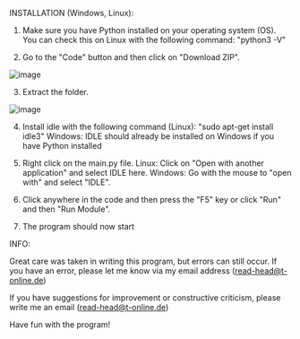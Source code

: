 INSTALLATION (Windows, Linux):

1. Make sure you have Python installed on your operating system (OS). You can check this on Linux with the following command: "python3 -V"

2. Go to the "Code" button and then click on "Download ZIP".

![image](https://user-images.githubusercontent.com/96577391/147369594-e634b971-f10f-4f4e-ba63-43f638242751.png)

3. Extract the folder.

![image](https://user-images.githubusercontent.com/96577391/147369685-e113fcbc-90c0-4e00-83d0-6a84aa224644.png)


4. Install idle with the following command (Linux): "sudo apt-get install idle3"
   Windows: IDLE should already be installed on Windows if you have Python installed

5. Right click on the main.py file. Linux: Click on "Open with another application" and select IDLE here. Windows: Go with the mouse to "open with" and select    "IDLE".

6. Click anywhere in the code and then press the "F5" key or click "Run" and then "Run Module".

7. The program should now start


INFO:

Great care was taken in writing this program, but errors can still occur. If you have an error, please let me know via my email address (read-head@t-online.de)

If you have suggestions for improvement or constructive criticism, please write me an email (read-head@t-online.de)

Have fun with the program!
